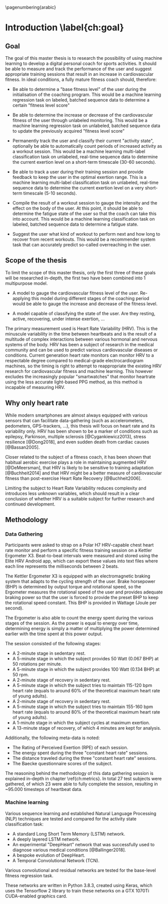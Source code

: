 \pagenumbering{arabic}

# Introduction \label{ch:goal}

## Goal

The goal of this master thesis is to research the possibility of using machine learning to develop a digital personal coach for sports activities. It should be able to measure and track the performance of the user and suggest appropriate training sessions that result in an increase in cardiovascular fitness. In ideal conditions, a fully mature fitness coach should, therefore:

 - Be able to determine a "base fitness level" of the user during the initialisation of the coaching program. This would be a machine learning regression task on labeled, batched sequence data to determine a certain "fitness level score"

 - Be able to determine the increase or decrease of the cardiovascular fitness of the user through unlabeled monitoring. This would be a machine learning regression task on unlabeled, batched sequence data to update the previously acquired "fitness level score"

 - Permanently track the user and classify their current "activity state", optionally be able to automatically count periods of increased activity as a workout session. This would be a machine learning multi-label classification task on unlabeled, real-time sequence data to determine the current exertion level on a short-term timescale (30-60 seconds).

 - Be able to track a user during their training session and provide feedback to keep the user in the optimal exertion range. This is a machine learning multi-label classification task on unlabeled, real-time sequence data to determine the current exertion level on a very short-term timescale (5-10 seconds).

 - Compile the result of a workout session to gauge the intensity and the effect on the body of the user. At this point, it should be able to determine the fatigue state of the user so that the coach can take this into account. This would be a machine learning classification task on labeled, batched sequence data to determine a fatigue state.

 - Suggest the user what kind of workout to perform next and how long to recover from recent workouts. This would be a recommender system task that can accurately predict so-called overreaching in the user.

## Scope of the thesis

To limit the scope of this master thesis, only the first three of these goals will be researched in-depth, the first two have been combined into 1 multipurpose model.

 - A model to gauge the cardiovascular fitness level of the user. Re-applying this model during different stages of the coaching period would be able to gauge the increase and decrease of the fitness level.

 - A model capable of classifying the state of the user. Are they resting, active, recovering, under intense exertion, ...

The primary measurement used is Heart Rate Variability (HRV). This is the minuscule variability in the time between heartbeats and is the result of a multitude of complex interactions between various hormonal and nervous systems of the body. HRV has been a subject of research in the medical community and can be used to predict various cardiovascular diseases or conditions. Current generation heart rate monitors can monitor HRV to a respectable degree compared to medical-grade electrocardiogram machines, so the timing is right to attempt to reappropriate the existing HRV research for cardiovascular fitness and machine learning. This however excludes the increasingly popular "smartwatches" that monitor heartrate using the less accurate light-based PPG method, as this method is incapable of measuring HRV.


## Why only heart rate

While modern smartphones are almost always equipped with various sensors that can facilitate data-gathering (such as accelerometers, pedometers, GPS-trackers, ...), this thesis will focus on heart rate and its variability only. HRV has been shown to be a marker of conditions such as epilepsy, Parkinson, multiple sclerosis [@Cygankiewicz2013], stress resilience [@Dong2018], and even sudden death from cardiac causes [@Bassan2005].

Closer related to the subject of a fitness coach, it has been shown that habitual aerobic exercise plays a role in maintaining augmented HRV [@DeMeersman], that HRV is likely to be sensitive to training adaptation [@Buchheit2014] and that HRV might be a better measure of cardiovascular fitness than post-exercise Heart Rate Recovery [@Buchheit2006].

Limiting the subject to Heart Rate Variability reduces complexity and introduces less unknown variables, which should result in a clear conclusion of whether HRV is a suitable subject for further research and continued development.

## Methodology

### Data Gathering
 
Participants were asked to strap on a Polar H7 HRV-capable chest heart rate monitor and perform a specific fitness training session on a Kettler Ergometer X3. Beat-to-beat intervals were measured and stored using the Elite HRV Android app, which can export these values into text files where each line represents the milliseconds between 2 beats.

The Kettler Ergometer X3 is equipped with an electromagnetic braking system that adapts to the cycling strength of the user. Brake horsepower (BHP) is determined by output torque and rotational speed, so the Ergometer measures the rotational speed of the user and provides adequate braking power so that the user is forced to provide the preset BHP to keep the rotational speed constant. This BHP is provided in Wattage (Joule per second).

The Ergometer is also able to count the energy spent during the various stages of the session. As the power is equal to energy over time, determining energy is simply a matter of multiplying the power determined earlier with the time spent at this power output.

The session consisted of the following stages:

 - A 2-minute stage in sedentary rest.
 - A 5-minute stage in which the subject provides 50 Watt (0.067 BHP) at 50 rotations per minute.
 - A 5-minute stage in which the subject provides 100 Watt (0.134 BHP) at 50 rpm.
 - A 2-minute stage of recovery in sedentary rest.
 - A 5-minute stage in which the subject tries to maintain 115-120 bpm heart rate (equals to around 60% of the theoretical maximum heart rate of young adults).
 - A 2-minute stage of recovery in sedentary rest.
 - A 5-minute stage in which the subject tries to maintain 155-160 bpm heart rate (equals to around 80% of the theoretical maximum heart rate of young adults).
 - A 1-minute stage in which the subject cycles at maximum exertion.
 - A 13-minute stage of recovery, of which 4 minutes are kept for analysis.

Additionally, the following meta-data is noted:

 - The Rating of Perceived Exertion (RPE) of each session.
 - The energy spent during the three "constant heart rate" sessions.
 - The distance traveled during the three "constant heart rate" sessions.
 - The Baecke questionnaire scores of the subject.

The reasoning behind the methodology of this data gathering session is explained in-depth in chapter \ref{ch:metrics}. In total 27 test subjects were gathered, of which 23 were able to fully complete the session, resulting in \~95.000 timesteps of heartbeat data.

### Machine learning

Various sequence learning and established Natural Language Processing (NLP) techniques are tested and compared for the activity state classification task:

 - A standard Long Short Term Memory (LSTM) network.
 - A deeply layered LSTM network.
 - An experimental "DeepHeart" network that was successfully used to diagnose various medical conditions [@Ballinger2018].
 - A bespoke evolution of DeepHeart.
 - A Temporal Convolutional Network (TCN).

Various convolutional and residual networks are tested for the base-level fitness regression task.

These networks are written in Python 3.8.3, created using Keras, which uses the Tensorflow 2 library to train these networks on a GTX 1070Ti CUDA-enabled graphics card.
